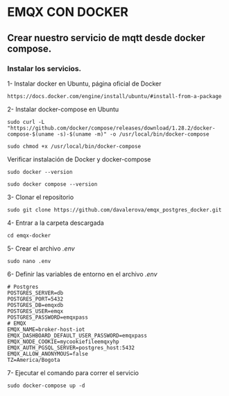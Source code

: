 # EMQX CON DOCKER

## Crear nuestro servicio de mqtt desde docker compose.

### Instalar los servicios.

1- Instalar docker en Ubuntu, página oficial de Docker
```
https://docs.docker.com/engine/install/ubuntu/#install-from-a-package
```
2- Instalar docker-compose en Ubuntu
```
sudo curl -L "https://github.com/docker/compose/releases/download/1.28.2/docker-compose-$(uname -s)-$(uname -m)" -o /usr/local/bin/docker-compose
```
```
sudo chmod +x /usr/local/bin/docker-compose
```
Verificar instalación de Docker y docker-compose
```
sudo docker --version
```
```
sudo docker compose --version
```
3- Clonar el repositorio
```
sudo git clone https://github.com/davalerova/emqx_postgres_docker.git
```
4- Entrar a la carpeta descargada
```
cd emqx-docker
```
5- Crear el archivo _.env_
```
sudo nano .env
```
6- Definir las variables de entorno en el archivo _.env_
```
# Postgres
POSTGRES_SERVER=db
POSTGRES_PORT=5432
POSTGRES_DB=emqxdb
POSTGRES_USER=emqx
POSTGRES_PASSWORD=emqxpass
# EMQX
EMQX_NAME=broker-host-iot
EMQX_DASHBOARD_DEFAULT_USER_PASSWORD=emqxpass 
EMQX_NODE_COOKIE=mycookiefileemqxyhp
EMQX_AUTH_PGSQL_SERVER=postgres_host:5432
EMQX_ALLOW_ANONYMOUS=false
TZ=America/Bogota

```
7- Ejecutar el comando para correr el servicio
```
sudo docker-compose up -d
```